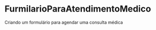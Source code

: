 # FurmilarioParaAtendimentoMedico
Criando um formulário para agendar uma consulta médica
<p EM CONSTRUÇÃO>
